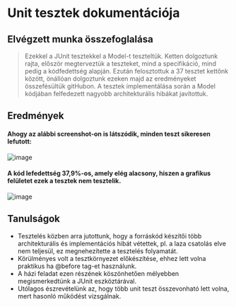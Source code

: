 # Unit tesztek dokumentációja

## Elvégzett munka összefoglalása
> Ezekkel a JUnit tesztekkel a Model-t teszteltük. Ketten dolgoztunk rajta, először megterveztük a teszteket, mind a specifikáció, mind pedig a kódfedettség alapján.
Ezután felosztottuk a 37 tesztet kettőnk között, önállóan dolgoztunk ezeken majd az eredményeket összefésültük gitHubon. A tesztek implementálása során 
a Model kódjában felfedezett nagyobb architekturális hibákat javítottuk.

## Eredmények

#### Ahogy az alábbi screenshot-on is látszódik, minden teszt sikeresen lefutott: 
![image](https://user-images.githubusercontent.com/79667132/169241742-2889d29c-9d4a-466e-b16c-f38bb00f30a6.png)


#### A kód lefedettség 37,9%-os, amely elég alacsony, hiszen a grafikus felületet ezek a tesztek nem tesztelik.
![image](https://user-images.githubusercontent.com/79667132/169238773-3f8bbba3-009d-471f-a65a-f0ae87e22b6a.png)

## Tanulságok
- Tesztelés közben arra jutottunk, hogy a forráskód készítői több architekturális és implementációs hibát vétettek,
 pl. a laza csatolás elve nem teljesül, ez megnehezítette a tesztelés 
folyamatát. 
- Körülményes volt a tesztkörnyezet előkészítése, ehhez lett volna praktikus ha @before tag-et használunk.
- A házi feladat ezen részének köszönhetően mélyebben megismerkedtünk a JUnit eszköztárával.
- Utólagos észrevételünk az, hogy több unit teszt összevonható lett volna, mert hasonló működést vizsgálnak.
